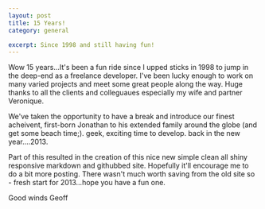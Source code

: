 ```yaml
---
layout: post
title: 15 Years!
category: general

excerpt: Since 1998 and still having fun!
---
```

 
Wow 15 years...It's been a fun ride since I upped sticks in 1998 to jump in the deep-end as a freelance developer. I've been lucky enough to work on many varied projects and meet some great people along the way. Huge thanks to all the clients and colleguaues especially my wife and partner Veronique.

We've taken the opportunity to have a break and introduce our finest acheivent, first-born Jonathan to his extended family around the globe (and get some  beach time;).  geek, exciting time to develop. back in the new year....2013.

Part of this resulted in the creation of this nice new simple clean all shiny  responsive markdown and githubbed site. Hopefully it'll encourage me to do a bit more posting. There wasn't much worth saving from the old site so - fresh start for 2013...hope you have a fun one.


Good winds
Geoff
